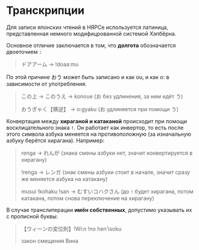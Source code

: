 # Транскрипции

Для записи японских чтений в НЯРСе используется латиница, представленная немного модифицрованной системой Хэпбёрна.

Основное отличие заключается в том, что **долгота** обозначается двоеточием `:`

> ドアアーム -> !doaa:mu

По этой причине おう может быть записано и как ou, и как o: в зависимости от употребления.

> この上 -> このうえ -> konoue (お без удлинения, за ним идёт う)
>
> おうぎゃく【横逆】 -> o:gyaku (お удлиняется при помощи う)

Конвертация между **хираганой и катаканой** происходит при помощи восклицательного знака `!`. Он работает как инвертор, то есть после этого символа азбука меняется на противоположную (за изначальную азбуку берётся хирагана). Например:

> renga -> れんが (знака смены азбуки нет, значит конвертируется в хирагану)
>
> !renga -> レンガ (знак смены азбуки стоит в начале, значит сразу же меняется азбука на катакану)
>
> musui !kohaku !san -> むすいコハクさん (до `!` будет хирагана, потом катакана, потом снова переключение на хирагану)

В случае транслитерации **имён собственных**, допустимо указывать их с прописной буквы:

> 【ウィーンの変位則】!Wi:n !no hen'isoku
>
> закон смещения Вина
